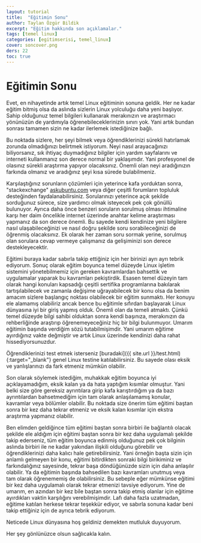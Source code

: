 ```yaml
---
layout: tutorial
title:  "Eğitimin Sonu"
author: Taylan Özgür Bildik
excerpt: "Eğitim hakkında son açıklamalar."
tags: [temel linux]
categories: [egitimserisi, temel_linux]
cover: soncover.png
ders: 22
toc: true  
---
```


# Eğitimin Sonu

Evet, en nihayetinde artık temel Linux eğitiminin sonuna geldik. Her ne kadar eğitim bitmiş olsa da aslında sizlerin Linux yolculuğu daha yeni başlıyor. Sahip olduğunuz temel bilgileri kullanarak merakınızın ve araştırmacı yönünüzün de yardımıyla öğrenebileceklerinizin sınırı yok. Yani artık bundan sonrası tamamen sizin ne kadar ilerlemek istediğinize bağlı.

Bu noktada sizlere, her şeyi bilmek veya öğrendiklerinizi sürekli hatırlamak zorunda olmadığınızı belirtmek istiyorum. Neyi nasıl arayacağınızı biliyorsanız, sık ihtiyaç duymadığınız bilgiler için yardım sayfalarını ve interneti kullanmanız son derece normal bir yaklaşımdır. Yani profesyonel de olasınız sürekli araştırma yapıyor olacaksınız. Önemli olan neyi aradığınızın farkında olmanız ve aradığınız şeyi kısa sürede bulabilmeniz. 

Karşılaştığınız sorunların çözümleri için yeterince kafa yorduktan sonra, "stackexchange" [askubuntu.com](http://askubuntu.com) veya diğer çeşitli forumların topluluk desteğinden faydalanabilirsiniz. Sorularınızı yeterince açık şekilde sorduğunuz sürece, size yardımcı olmak isteyecek pek çok gönüllü bulunuyor. Ayrıca daha önce benzeri soruların sorulmuş olması ihtimaline karşı her daim öncelikle internet üzerinde anahtar kelime araştırması yapmanız da son derece önemli. Bu sayede kendi kendinize yeni bilgilere nasıl ulaşabileceğinizi ve nasıl doğru şekilde soru sorabileceğinizi de öğrenmiş olacaksınız. Ek olarak her zaman soru sormak yerine, sorulmuş olan sorulara cevap vermeye çalışmanız da gelişiminizi son derece destekleyecektir. 

Eğitimi buraya kadar sabırla takip ettiğiniz için her birinizi ayrı ayrı tebrik ediyorum. Sonuç olarak eğitim boyunca temel düzeyde Linux işletim sistemini yönetebilmemiz için gereken kavramlardan bahsettik ve uygulamalar yaparak bu kavramları pekiştirdik. Esasen temel düzeyin tam olarak hangi konuları kapsadığı çeşitli sertifika programlarına bakılarak tartışılabilecek ve zamanla değişime uğrayabilecek bir konu olsa da benim amacım sizlere başlangıç noktası olabilecek bir eğitim sunmaktı. Her konuyu ele alamamış olabiliriz ancak bence bu eğitimle sıfırdan başlayarak Linux dünyasına iyi bir giriş yapmış olduk. Önemli olan da temeli atmaktı. Çünkü temel düzeyde bilgi sahibi olduktan sonra kendi başınıza, merakınızın da rehberliğinde araştırıp öğrenemeyeceğiniz hiç bir bilgi bulunmuyor. Umarım eğitimin başında verdiğim sözü tutabilmişimdir. Yani umarım eğitime ayırdığınız vakte değmiştir ve artık Linux üzerinde kendinizi daha rahat hissediyorsunuzdur. 

Öğrendiklerinizi test etmek isterseniz [buradaki]({{ site.url }}/test.html){:target="_blank"} genel Linux testine katılabilirsiniz. Bu sayede olası eksik ve yanlışlarınızı da fark etmeniz mümkün olabilir.

Son olarak söylemek istediğim, muhakkak eğitim boyunca iyi açıklayamadığım, eksik kalan ya da hata yaptığım kısımlar olmuştur. Yani belki size göre gereksiz ayrıntılara girip kafa karıştırdığım ya da bazı ayrıntılardan bahsetmediğim için tam olarak anlaşılamamış konular, kavramlar veya bölümler olabilir. Bu noktada size önerim tüm eğitimi baştan sonra bir kez daha tekrar etmeniz ve eksik kalan kısımlar için ekstra araştırma yapmanız olabilir. 

Ben elimden geldiğince tüm eğitimi baştan sonra birbiri ile bağlantılı olacak şekilde ele aldığım için eğitimi baştan sonra bir kez daha uygulamalı şekilde takip ederseniz, tüm eğitim boyunca edinmiş olduğunuz pek çok bilginin aslında birbiri ile ne kadar yakından ilişkili olduğunu görebilir ve öğrendiklerinizi daha kalıcı hale getirebilirsiniz. Yani örneğin başta sizin için anlamlı gelmeyen bir konu, eğitimi bitirdikten sonraki bilgi birikiminiz ve farkındalığınız sayesinde, tekrar başa döndüğünüzde sizin için daha anlaşılır olabilir. Ya da eğitimin başında bahsedilen bazı kavramları unutmuş veya tam olarak öğrenememiş de olabilirsiniz. Bu sebeple eğer mümkünse eğitimi bir kez daha uygulamalı olarak tekrar etmenizi tavsiye ediyorum. Yine de umarım, en azından bir kez bile baştan sonra takip etmiş olanlar için eğitime ayırdıkları vaktin karşılığını verebilmişimdir. Lafı daha fazla uzatmadan, eğitime katılan herkese tekrar teşekkür ediyor, ve sabırla sonuna kadar beni takip ettiğiniz için de ayrıca tebrik ediyorum.

Neticede Linux dünyasına hoş geldiniz demekten mutluluk duyuyorum. 

Her şey gönlünüzce olsun sağlıcakla kalın.